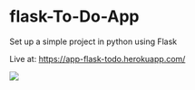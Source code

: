 # flask-To-Do-App

Set up a simple project in python using Flask

Live at: https://app-flask-todo.herokuapp.com/

![](https://i.imgur.com/tice3zi.png)
